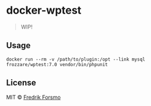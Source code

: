 # docker-wptest

> WIP!

## Usage

```
docker run --rm -v /path/to/plugin:/opt --link mysql frozzare/wptest:7.0 vendor/bin/phpunit
```

## License

MIT © [Fredrik Forsmo](https://github.com/frozzare)
